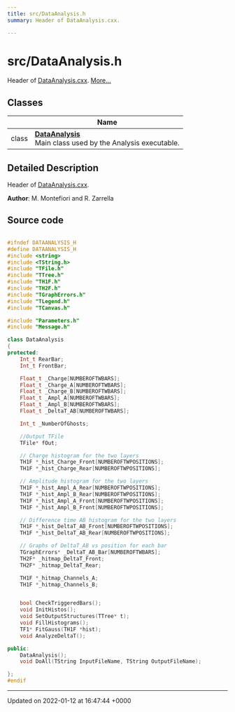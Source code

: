 ```yaml
---
title: src/DataAnalysis.h
summary: Header of DataAnalysis.cxx. 

---
```


# src/DataAnalysis.h

Header of [DataAnalysis.cxx](/Files/DataAnalysis_8cxx.md#file-dataanalysis.cxx).  [More...](#detailed-description)

## Classes

|                | Name           |
| -------------- | -------------- |
| class | **[DataAnalysis](/Classes/classDataAnalysis.md)** <br>Main class used by the Analysis executable.  |

## Detailed Description

Header of [DataAnalysis.cxx](/Files/DataAnalysis_8cxx.md#file-dataanalysis.cxx). 

**Author**: M. Montefiori and R. Zarrella 



## Source code

```cpp

#ifndef DATAANALYSIS_H
#define DATAANALYSIS_H
#include <string>
#include <TString.h>
#include "TFile.h"
#include "TTree.h"
#include "TH1F.h"
#include "TH2F.h"
#include "TGraphErrors.h"
#include "TLegend.h"
#include "TCanvas.h"

#include "Parameters.h"
#include "Message.h"

class DataAnalysis
{
protected:
    Int_t RearBar;                                      
    Int_t FrontBar;                                     

    Float_t _Charge[NUMBEROFTWBARS];                    
    Float_t _Charge_A[NUMBEROFTWBARS];                  
    Float_t _Charge_B[NUMBEROFTWBARS];                  
    Float_t _Ampl_A[NUMBEROFTWBARS];                    
    Float_t _Ampl_B[NUMBEROFTWBARS];                    
    Float_t _DeltaT_AB[NUMBEROFTWBARS];                 

    Int_t _NumberOfGhosts;                              

    //Output TFile
    TFile* fOut;                                        

    // Charge histogram for the two layers
    TH1F *_hist_Charge_Front[NUMBEROFTWPOSITIONS];      
    TH1F *_hist_Charge_Rear[NUMBEROFTWPOSITIONS];       

    // Amplitude histogram for the two layers
    TH1F *_hist_Ampl_A_Rear[NUMBEROFTWPOSITIONS];       
    TH1F *_hist_Ampl_B_Rear[NUMBEROFTWPOSITIONS];       
    TH1F *_hist_Ampl_A_Front[NUMBEROFTWPOSITIONS];      
    TH1F *_hist_Ampl_B_Front[NUMBEROFTWPOSITIONS];      

    // Difference time AB histogram for the two layers
    TH1F *_hist_DeltaT_AB_Front[NUMBEROFTWPOSITIONS];   
    TH1F *_hist_DeltaT_AB_Rear[NUMBEROFTWPOSITIONS];    

    // Graphs of DeltaT_AB vs position for each bar
    TGraphErrors* _DeltaT_AB_Bar[NUMBEROFTWBARS];       
    TH2F* _hitmap_DeltaT_Front;                         
    TH2F* _hitmap_DeltaT_Rear;                          

    TH1F *_hitmap_Channels_A;                           
    TH1F *_hitmap_Channels_B;                           


    bool CheckTriggeredBars();
    void InitHistos();
    void SetOutputStructures(TTree* t);
    void FillHistograms();
    TF1* FitGauss(TH1F *hist);
    void AnalyzeDeltaT();

public:
    DataAnalysis();
    void DoAll(TString InputFileName, TString OutputFileName);

};
#endif
```


-------------------------------

Updated on 2022-01-12 at 16:47:44 +0000
